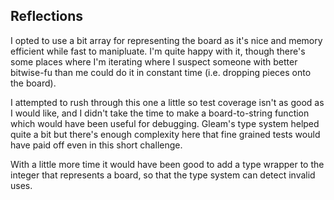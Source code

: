 ## Reflections

I opted to use a bit array for representing the board as it's nice and memory
efficient while fast to manipluate. I'm quite happy with it, though there's
some places where I'm iterating where I suspect someone with better bitwise-fu
than me could do it in constant time (i.e. dropping pieces onto the board).

I attempted to rush through this one a little so test coverage isn't as good
as I would like, and I didn't take the time to make a board-to-string function
which would have been useful for debugging. Gleam's type system helped quite a
bit but there's enough complexity here that fine grained tests would have paid
off even in this short challenge.

With a little more time it would have been good to add a type wrapper to the
integer that represents a board, so that the type system can detect invalid
uses.
